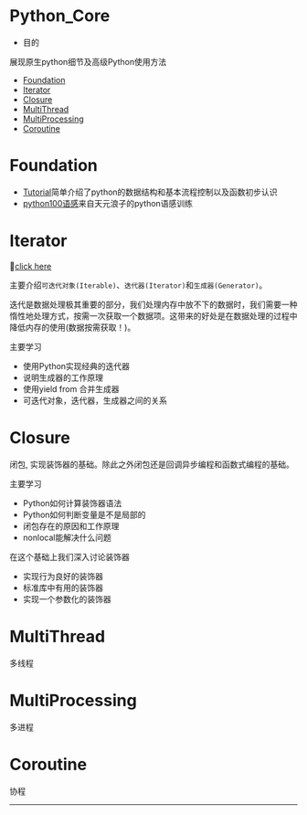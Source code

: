 # Python_Core
+ 目的

展现原生python细节及高级Python使用方法
<!-- vim-markdown-toc GFM -->

* [Foundation](#foundation)
* [Iterator](#iterator)
* [Closure](#closure)
* [MultiThread](#multithread)
* [MultiProcessing](#multiprocessing)
* [Coroutine](#coroutine)

<!-- vim-markdown-toc -->


# Foundation
+ [Tutorial][tutorial]简单介绍了python的数据结构和基本流程控制以及函数初步认识
+ [python100语感][python100]来自天元浪子的python语感训练

# Iterator
:rocket:[click here](/Iterator/README.md)

主要介绍`可迭代对象(Iterable)`、`迭代器(Iterator)`和`生成器(Generator)`。

迭代是数据处理极其重要的部分，我们处理内存中放不下的数据时，我们需要一种惰性地处理方式，按需一次获取一个数据项。这带来的好处是在数据处理的过程中降低内存的使用(数据按需获取！)。

主要学习
- 使用Python实现经典的迭代器
- 说明生成器的工作原理
- 使用yield from 合并生成器
- 可迭代对象，迭代器，生成器之间的关系

# Closure
闭包, 实现装饰器的基础。除此之外闭包还是回调异步编程和函数式编程的基础。

主要学习
- Python如何计算装饰器语法
- Python如何判断变量是不是局部的
- 闭包存在的原因和工作原理
- nonlocal能解决什么问题

在这个基础上我们深入讨论装饰器
- 实现行为良好的装饰器
- 标准库中有用的装饰器
- 实现一个参数化的装饰器

# MultiThread
多线程

# MultiProcessing
多进程

# Coroutine
协程

---
[tutorial]: https://nbviewer.jupyter.org/github/codebysandwich/Python_Core/blob/master/Foundation/Tutorial.ipynb

[python100]: https://github.com/codebysandwich/Python_Core/blob/master/Foundation/python100%E8%AF%AD%E6%84%9F.md
